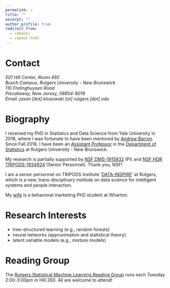 ```yaml
---
permalink: /
title: ""
excerpt: ""
author_profile: true
redirect_from: 
  - /about/
  - /about.html
---
```


Contact
======

<address>
 501 Hill Center, Room 492<br />
 Busch Campus, Rutgers University - New Brunswick<br />
 110 Frelinghuysen Road<br />
 Piscataway, New Jersey, 08854-8019<br />
 Email: jason [dot] klusowski [at] rutgers [dot] edu<br />
</address>


Biography
======

I received my PhD in Statistics and Data Science from Yale University in 2018, where I was fortunate to have been mentored by [Andrew Barron](http://www.stat.yale.edu/~arb4/). Since Fall 2018, I have been an [Assistant Professor](https://statistics.rutgers.edu/people-pages/faculty/people/130-faculty/396-jason-m-klusowski) in the [Department of Statistics](http://statistics.rutgers.edu/) at Rutgers University - New Brunswick.

My research is partially supported by [NSF DMS-1915932](https://www.nsf.gov/awardsearch/showAward?AWD_ID=1915932) (PI) and [NSF HDR TRIPODS-1934924](https://www.nsf.gov/awardsearch/showAward?AWD_ID=1934924) (Senior Personnel). Thank you, NSF!

I am a senior personnel on TRIPODS Institute ‘[DATA-INSPIRE](http://robotics.cs.rutgers.edu/data-inspire/)’ at Rutgers, which is a new, trans-disciplinary institute on data science for intelligent systems and people interaction.

My [wife](https://marketing.wharton.upenn.edu/profile/jwkk/) is a behavioral marketing PhD student at Wharton.

Research Interests
======

* tree-structured learning (e.g., random forests)
* neural networks (approximation and statistical theory)
* latent variable models (e.g., mixture models)

Reading Group
======

The [Rutgers Statistical Machine Learning Reading Group](http://nineisprime.github.io/sml_reading/) runs each Tuesday 2:00-3:00pm in Hill 260. All are welcome to attend!
